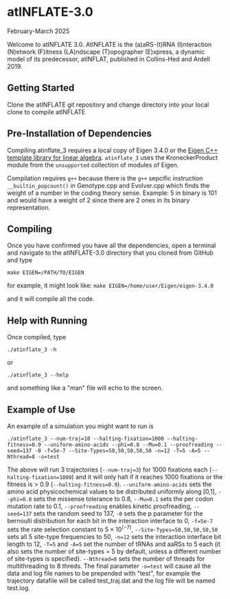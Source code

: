 # atINFLATE-3.0
February-March 2025

Welcome to atINFLATE 3.0. AtINFLATE is the (a)aRS-(t)RNA (I)nteraction
(N)etwork (F)itness (LA)ndscape (T)opographer (E)xpress, a dynamic model of 
its predecessor, atINFLAT, published in Collins-Hed and Ardell 2019. 

## Getting Started
Clone the atINFLATE git repository and change directory into your local clone
to compile atINFLATE

## Pre-Installation of Dependencies
Compiling atinflate_3 requires a local copy of Eigen 3.4.0 or the
[Eigen C++ template library for linear algebra](https://eigen.tuxfamily.org/dox/GettingStarted.html). `atinflate_3` uses the KroneckerProduct module from the
`unsupported` collection of modules of Eigen.

Compilation requires `g++` because there is the `g++` sepcific instruction 
`__builtin_popcount()` in Genotype.cpp and Evolver.cpp which finds the weight 
of a number in the coding theory sense. Example: 5 in binary is 101 and 
would have a weight of 2 since there are 2 ones in its binary 
representation.

## Compiling
Once you have confirmed you have all the dependencies, open a terminal and
navigate to the atINFLATE-3.0 directory that you cloned from GitHub and
type

`make EIGEN=/PATH/TO/EIGEN`

for example, it might look like: `make EIGEN=/home/user/Eigen/eigen-3.4.0`

and it will compile all the code.

## Help with Running
Once compiled, type

`./atinflate_3 -h`

or

`./atinflate_3 --help`

and something like a "man" file will echo to the screen.

## Example of Use
An example of a simulation you might want to run is

`./atinflate_3 --num-traj=10 --halting-fixation=1000 --halting-fitness=0.9 --uniform-amino-acids --phi=0.8 --Mu=0.1 --proofreading --seed=137 -0 -f=5e-7 --Site-Types=50,50,50,50,50 -n=12 -T=5 -A=5 --Nthread=8 -o=test`

The above will run 3 trajectories (`--num-traj=3`) for 1000 fixations each
(`--halting-fixation=1000`) and it will only halt if it reaches 1000 fixations
or the fitness is > 0.9 (`--halting-fitness=0.9`). `--uniform-amino-acids` sets
the amino acid physicochemical values to be distributed uniformly along [0,1],
`--phi=0.8` sets the missense tolerance to 0.8, `--Mu=0.1` sets the per codon
mutation rate to 0.1, `--proofreading` enables kinetic proofreading,
`--seed=137` sets the random seed to 137, `-0` sets the p parameter for the
bernoulli distribution for each bit in the interaction interface to 0, `-f=5e-7`
sets the rate selection constant to $5\times 10^(-7)$,
`--Site-Types=50,50,50,50,50` sets
all 5 site-type frequencies to 50, `-n=12` sets the interaction interface bit
length to 12, `-T=5` and `-A=5` set the number of tRNAs and aaRSs to 5 each (it
also sets the number of site-types = 5 by default, unless a different number
of site-types is specified). `--Nthread=8` sets the number of threads for
multithreading to 8 threds. The final parameter `-o=test` will cause all the
data and log file names to be prepended with "test", for example the
trajectory datafile will be called test_traj.dat and the log file will be
named test.log.
